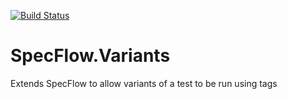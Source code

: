 [![Build Status](https://dev.azure.com/totaltestltd/Total%20Test/_apis/build/status/TotalTest.SpecFlow.Variants?branchName=master)](https://dev.azure.com/totaltestltd/Total%20Test/_build/latest?definitionId=4&branchName=master)

# SpecFlow.Variants
Extends SpecFlow to allow variants of a test to be run using tags

